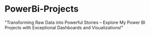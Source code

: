 # PowerBi-Projects
"Transforming Raw Data into Powerful Stories – Explore My Power BI Projects with Exceptional Dashboards and Visualizations!"

